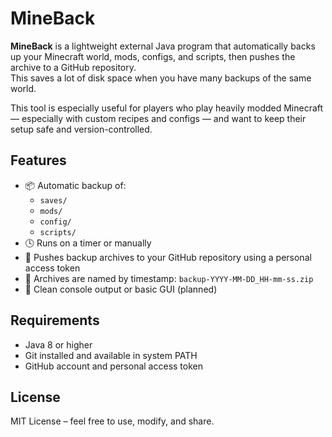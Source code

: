 # MineBack

**MineBack** is a lightweight external Java program that automatically backs up your Minecraft world, mods, configs, and scripts, then pushes the archive to a GitHub repository.  
This saves a lot of disk space when you have many backups of the same world.

This tool is especially useful for players who play heavily modded Minecraft — especially with custom recipes and configs — and want to keep their setup safe and version-controlled.

## Features

- 📦 Automatic backup of:
  - `saves/`
  - `mods/`
  - `config/`
  - `scripts/`
- 🕓 Runs on a timer or manually
- 🔐 Pushes backup archives to your GitHub repository using a personal access token
- 📁 Archives are named by timestamp: `backup-YYYY-MM-DD_HH-mm-ss.zip`
- 💬 Clean console output or basic GUI (planned)

## Requirements

- Java 8 or higher
- Git installed and available in system PATH
- GitHub account and personal access token

## License

MIT License – feel free to use, modify, and share.
